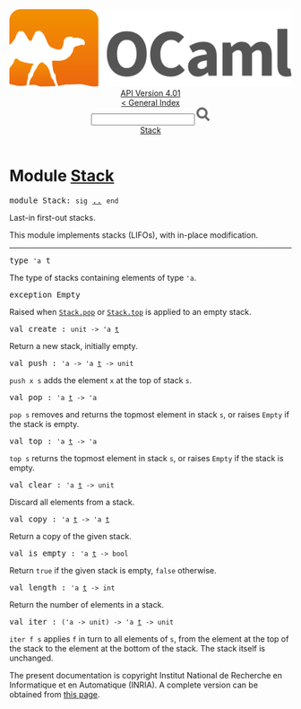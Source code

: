 <!-- ((! set title API !)) ((! set documentation !)) ((! set api !)) ((! set nobreadcrumb !)) -->
<div class="api"><header><nav class="toc brand"><a class="brand" href="https://ocaml.org/"><img src="colour-logo-gray.svg" class="svg" alt="OCaml"></a></nav><nav class="toc"><div class="toc_version"><a href="/docs" id="version-select">API Version 4.01</a></div><a href="index.html">&lt; General Index</a><div class="api_search"><input type="text" name="apisearch" id="api_search" oninput="mySearch(false);" onkeypress="this.oninput();" onclick="this.oninput();" onpaste="this.oninput();">
<img src="search_icon.svg" alt="Search" class="svg" onclick="mySearch(false)"></div>
<div id="search_results"></div><div class="toc_title"><a href="#top">Stack</a></div><ul></ul></nav></header>

<h1>Module <a href="type_Stack.html">Stack</a></h1>

<pre><span class="keyword">module</span> Stack: <code class="code"><span class="keyword">sig</span></code> <a href="Stack.html">..</a> <code class="code"><span class="keyword">end</span></code></pre><div class="info module top">
Last-in first-out stacks.
<p>

   This module implements stacks (LIFOs), with in-place modification.<br>
</p></div>
<hr width="100%">

<pre><span id="TYPEt"><span class="keyword">type</span> <code class="type">'a</code> t</span> </pre>
<div class="info ">
The type of stacks containing elements of type <code class="code"><span class="keywordsign">'</span>a</code>.<br>
</div>


<pre><span id="EXCEPTIONEmpty"><span class="keyword">exception</span> Empty</span></pre>
<div class="info ">
Raised when <a href="Stack.html#VALpop"><code class="code"><span class="constructor">Stack</span>.pop</code></a> or <a href="Stack.html#VALtop"><code class="code"><span class="constructor">Stack</span>.top</code></a> is applied to an empty stack.<br>
</div>

<pre><span id="VALcreate"><span class="keyword">val</span> create</span> : <code class="type">unit -&gt; 'a <a href="Stack.html#TYPEt">t</a></code></pre><div class="info ">
Return a new stack, initially empty.<br>
</div>

<pre><span id="VALpush"><span class="keyword">val</span> push</span> : <code class="type">'a -&gt; 'a <a href="Stack.html#TYPEt">t</a> -&gt; unit</code></pre><div class="info ">
<code class="code">push x s</code> adds the element <code class="code">x</code> at the top of stack <code class="code">s</code>.<br>
</div>

<pre><span id="VALpop"><span class="keyword">val</span> pop</span> : <code class="type">'a <a href="Stack.html#TYPEt">t</a> -&gt; 'a</code></pre><div class="info ">
<code class="code">pop s</code> removes and returns the topmost element in stack <code class="code">s</code>,
   or raises <code class="code"><span class="constructor">Empty</span></code> if the stack is empty.<br>
</div>

<pre><span id="VALtop"><span class="keyword">val</span> top</span> : <code class="type">'a <a href="Stack.html#TYPEt">t</a> -&gt; 'a</code></pre><div class="info ">
<code class="code">top s</code> returns the topmost element in stack <code class="code">s</code>,
   or raises <code class="code"><span class="constructor">Empty</span></code> if the stack is empty.<br>
</div>

<pre><span id="VALclear"><span class="keyword">val</span> clear</span> : <code class="type">'a <a href="Stack.html#TYPEt">t</a> -&gt; unit</code></pre><div class="info ">
Discard all elements from a stack.<br>
</div>

<pre><span id="VALcopy"><span class="keyword">val</span> copy</span> : <code class="type">'a <a href="Stack.html#TYPEt">t</a> -&gt; 'a <a href="Stack.html#TYPEt">t</a></code></pre><div class="info ">
Return a copy of the given stack.<br>
</div>

<pre><span id="VALis_empty"><span class="keyword">val</span> is_empty</span> : <code class="type">'a <a href="Stack.html#TYPEt">t</a> -&gt; bool</code></pre><div class="info ">
Return <code class="code"><span class="keyword">true</span></code> if the given stack is empty, <code class="code"><span class="keyword">false</span></code> otherwise.<br>
</div>

<pre><span id="VALlength"><span class="keyword">val</span> length</span> : <code class="type">'a <a href="Stack.html#TYPEt">t</a> -&gt; int</code></pre><div class="info ">
Return the number of elements in a stack.<br>
</div>

<pre><span id="VALiter"><span class="keyword">val</span> iter</span> : <code class="type">('a -&gt; unit) -&gt; 'a <a href="Stack.html#TYPEt">t</a> -&gt; unit</code></pre><div class="info ">
<code class="code">iter f s</code> applies <code class="code">f</code> in turn to all elements of <code class="code">s</code>,
   from the element at the top of the stack to the element at the
   bottom of the stack. The stack itself is unchanged.<br>
</div>
<div class="copyright">The present documentation is copyright Institut National de Recherche en Informatique et en Automatique (INRIA). A complete version can be obtained from <a href="http://caml.inria.fr/pub/docs/manual-ocaml/">this page</a>.</div></div>